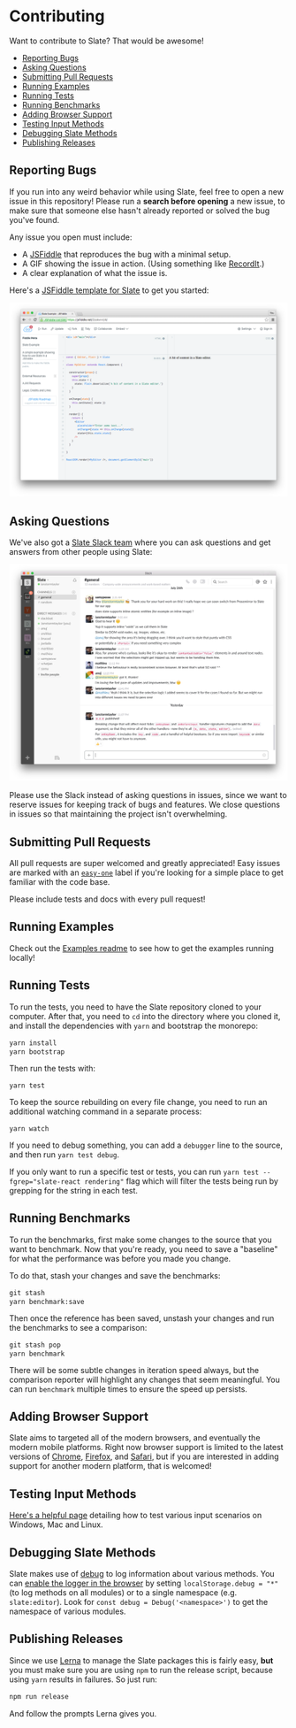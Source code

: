 # Contributing

Want to contribute to Slate? That would be awesome!

* [Reporting Bugs](#reporting-bugs)
* [Asking Questions](#asking-questions)
* [Submitting Pull Requests](#submitting-pull-requests)
* [Running Examples](#running-examples)
* [Running Tests](#running-tests)
* [Running Benchmarks](#running-benchmarks)
* [Adding Browser Support](#adding-browser-support)
* [Testing Input Methods](#testing-input-methods)
* [Debugging Slate Methods](#debugging-slate-methods)
* [Publishing Releases](#publishing-releases)

## Reporting Bugs

If you run into any weird behavior while using Slate, feel free to open a new issue in this repository! Please run a **search before opening** a new issue, to make sure that someone else hasn't already reported or solved the bug you've found.

Any issue you open must include:

* A [JSFiddle](https://jsfiddle.net/fj9dvhom/1/) that reproduces the bug with a minimal setup.
* A GIF showing the issue in action. (Using something like [RecordIt](http://recordit.co/).)
* A clear explanation of what the issue is.

Here's a [JSFiddle template for Slate](https://jsfiddle.net/fj9dvhom/1/) to get you started:

[![](./docs/images/jsfiddle.png)](https://jsfiddle.net/fj9dvhom/1/)

## Asking Questions

We've also got a [Slate Slack team](https://slate-slack.herokuapp.com) where you can ask questions and get answers from other people using Slate:

[![](./docs/images/slack.png)](https://slate-slack.herokuapp.com)

Please use the Slack instead of asking questions in issues, since we want to reserve issues for keeping track of bugs and features. We close questions in issues so that maintaining the project isn't overwhelming.

## Submitting Pull Requests

All pull requests are super welcomed and greatly appreciated! Easy issues are marked with an [`easy-one`](https://github.com/ianstormtaylor/slate/issues?q=is%3Aopen+is%3Aissue+label%3Aeasy-one) label if you're looking for a simple place to get familiar with the code base.

Please include tests and docs with every pull request!

## Running Examples

Check out the [Examples readme](./examples) to see how to get the examples running locally!

## Running Tests

To run the tests, you need to have the Slate repository cloned to your computer. After that, you need to `cd` into the directory where you cloned it, and install the dependencies with `yarn` and bootstrap the monorepo:

```
yarn install
yarn bootstrap
```

Then run the tests with:

```
yarn test
```

To keep the source rebuilding on every file change, you need to run an additional watching command in a separate process:

```
yarn watch
```

If you need to debug something, you can add a `debugger` line to the source, and then run `yarn test debug`.

If you only want to run a specific test or tests, you can run `yarn test --fgrep="slate-react rendering"` flag which will filter the tests being run by grepping for the string in each test.

## Running Benchmarks

To run the benchmarks, first make some changes to the source that you want to benchmark. Now that you're ready, you need to save a "baseline" for what the performance was before you made you change.

To do that, stash your changes and save the benchmarks:

```
git stash
yarn benchmark:save
```

Then once the reference has been saved, unstash your changes and run the benchmarks to see a comparison:

```
git stash pop
yarn benchmark
```

There will be some subtle changes in iteration speed always, but the comparison reporter will highlight any changes that seem meaningful. You can run `benchmark` multiple times to ensure the speed up persists.

## Adding Browser Support

Slate aims to targeted all of the modern browsers, and eventually the modern mobile platforms. Right now browser support is limited to the latest versions of [Chrome](https://www.google.com/chrome/browser/desktop/), [Firefox](https://www.mozilla.org/en-US/firefox/new/), and [Safari](http://www.apple.com/safari/), but if you are interested in adding support for another modern platform, that is welcomed!

## Testing Input Methods

[Here's a helpful page](https://github.com/Microsoft/vscode/wiki/IME-Test) detailing how to test various input scenarios on Windows, Mac and Linux.

## Debugging Slate Methods

Slate makes use of [debug](https://github.com/visionmedia/debug) to log information about various methods. You can [enable the logger in the browser](https://github.com/visionmedia/debug#browser-support) by setting `localStorage.debug = "*"` (to log methods on all modules) or to a single namespace (e.g. `slate:editor`). Look for `const debug = Debug('<namespace>')` to get the namespace of various modules.

## Publishing Releases

Since we use [Lerna](https://lernajs.io) to manage the Slate packages this is fairly easy, **but** you must make sure you are using `npm` to run the release script, because using `yarn` results in failures. So just run:

```js
npm run release
```

And follow the prompts Lerna gives you.
